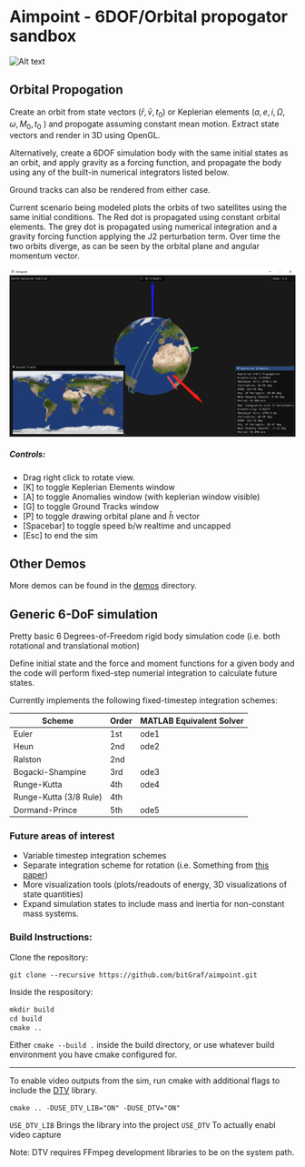 # Aimpoint - 6DOF/Orbital propogator sandbox
![Alt text](docs/anim.gif?raw=true)

## Orbital Propogation

Create an orbit from state vectors ($\bar{r}, \bar{v}, t_0$) or Keplerian elements ($a, e, i, \Omega, \omega, M_0, t_0$ ) and propogate assuming constant mean motion. Extract state vectors and render in 3D using OpenGL.

Alternatively, create a 6DOF simulation body with the same initial states as an orbit, and apply gravity as a forcing function, and propagate the body using any of the built-in numerical integrators listed below.

Ground tracks can also be rendered from either case.

Current scenario being modeled plots the orbits of two satellites using the same initial conditions. The Red dot is propagated using constant orbital elements. The grey dot is propagated using numerical integration and a gravity forcing function applying the J2 perturbation term. Over time the two orbits diverge, as can be seen by the orbital plane and angular momentum vector.

![Alt text](docs/scenario.png?raw=true)

##### Controls: 
* Drag right click to rotate view.
* [K] to toggle Keplerian Elements window
* [A] to toggle Anomalies window (with keplerian window visible)
* [G] to toggle Ground Tracks window
* [P] to toggle drawing orbital plane and $\hat{h}$ vector
* [Spacebar] to toggle speed b/w realtime and uncapped
* [Esc] to end the sim

## Other Demos
More demos can be found in the [demos](demos/) directory.

## Generic 6-DoF simulation
Pretty basic 6 Degrees-of-Freedom rigid body simulation code (i.e. both rotational and translational motion)

Define initial state and the force and moment functions for a given body and the code will perform fixed-step numerial integration to calculate future states.

Currently implements the following fixed-timestep integration schemes:

| Scheme                  | Order | MATLAB Equivalent Solver |
|-------------------------|-------|--------------------------|
| Euler                   |  1st  | ode1                     |
| Heun                    |  2nd  | ode2                     |
| Ralston                 |  2nd  |                          |
| Bogacki-Shampine        |  3rd  | ode3                     |
| Runge-Kutta             |  4th  | ode4                     |
| Runge-Kutta (3/8 Rule)  |  4th  |                          |
| Dormand-Prince          |  5th  | ode5                     |

### Future areas of interest
* Variable timestep integration schemes
* Separate integration scheme for rotation (i.e. Something from [this paper](https://mathweb.ucsd.edu/~sbuss/ResearchWeb/accuraterotation/paper.pdf))
* More visualization tools (plots/readouts of energy, 3D visualizations of state quantities)
* Expand simulation states to include mass and inertia for non-constant mass systems.

### Build Instructions:
Clone the repository:
```
git clone --recursive https://github.com/bitGraf/aimpoint.git
```

Inside the respository:
```
mkdir build
cd build
cmake ..
```

Either `cmake --build .` inside the build directory, or use whatever build environment you have cmake configured for.

---
To enable video outputs from the sim, run cmake with additional flags to include the [DTV](https://github.com/ange-yaghi/direct-to-video) library.
```
cmake .. -DUSE_DTV_LIB="ON" -DUSE_DTV="ON"
```
`USE_DTV_LIB` Brings the library into the project
`USE_DTV` To actually enabl video capture

Note: DTV requires FFmpeg development libraries to be on the system path.
